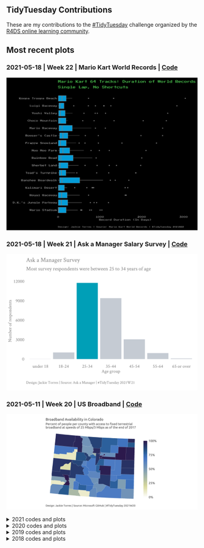 ## TidyTuesday Contributions
 
These are my contributions to the [#TidyTuesday](https://github.com/rfordatascience/tidytuesday) challenge organized by the [R4DS online learning community](https://twitter.com/r4dscommunity).

## Most recent plots

### 2021-05-18 | Week 22 | Mario Kart World Records | [Code](https://github.com/wjtorres/tidytuesday/tree/master/2021_05_25)

[![alt text](https://github.com/wjtorres/tidytuesday/blob/master/2021_05_25/my_plot.png)](https://github.com/wjtorres/tidytuesday/tree/master/2021_05_25)

### 2021-05-18 | Week 21 | Ask a Manager Salary Survey | [Code](https://github.com/wjtorres/tidytuesday/tree/master/2021_05_18)

[![alt text](https://github.com/wjtorres/tidytuesday/blob/master/2021_05_18/my_plot.png)](https://github.com/wjtorres/tidytuesday/tree/master/2021_05_18)

### 2021-05-11 | Week 20 | US Broadband | [Code](https://github.com/wjtorres/tidytuesday/tree/master/2021_05_11)

[![alt text](https://github.com/wjtorres/tidytuesday/blob/master/2021_05_11/my_plot.png)](https://github.com/wjtorres/tidytuesday/tree/master/2021_05_11)

<details>
  <summary>2021 codes and plots</summary>
 
### 2021-05-04 | Week 19 | Water Access Points | [Code](https://github.com/wjtorres/tidytuesday/tree/master/2021_05_04)

[![alt text](https://github.com/wjtorres/tidytuesday/blob/master/2021_05_04/my_plot.png)](https://github.com/wjtorres/tidytuesday/tree/master/2021_05_04)
 
 ### 2021-04-27 | Week 18 | US Post Offices | [Code](https://github.com/wjtorres/tidytuesday/tree/master/2021_04_27)

[![alt text](https://github.com/wjtorres/tidytuesday/blob/master/2021_04_27/my_plot.png)](https://github.com/wjtorres/tidytuesday/tree/master/2021_04_20)

### 2021-04-20 | Week 17 | US Post Offices | [Code](https://github.com/wjtorres/tidytuesday/tree/master/2021_04_20)

[![alt text](https://github.com/wjtorres/tidytuesday/blob/master/2021_04_20/my_plot.png)](https://github.com/wjtorres/tidytuesday/tree/master/2021_04_20)

### 2021-04-13 | Week 16 | US Post Offices | [Code](https://github.com/wjtorres/tidytuesday/tree/master/2021_04_13)

[![alt text](https://github.com/wjtorres/tidytuesday/blob/master/2021_04_13/my_plot.png)](https://github.com/wjtorres/tidytuesday/tree/master/2021_04_13)

### 2021-04-06 | Week 15 | Global Deforestation | [Code](https://github.com/wjtorres/tidytuesday/tree/master/2021_04_06)

[![alt text](https://github.com/wjtorres/tidytuesday/blob/master/2021_04_06/my_plot.png)](https://github.com/wjtorres/tidytuesday/tree/master/2021_04_06)

### 2021-03-30 | Week 14 | Makeup Shades | [Code](https://github.com/wjtorres/tidytuesday/tree/master/2021_03_30)

[![alt text](https://github.com/wjtorres/tidytuesday/blob/master/2021_03_30/my_plot.png)](https://github.com/wjtorres/tidytuesday/tree/master/2021_03_30)

### 2021-03-23 | Week 13 | UN Votes | [Code](https://github.com/wjtorres/tidytuesday/tree/master/2021_03_23)

[![alt text](https://github.com/wjtorres/tidytuesday/blob/master/2021_03_23/my_plot.png)](https://github.com/wjtorres/tidytuesday/tree/master/2021_03_23)

### 2021-03-16 | Week 12 | Video Games + Sliced | [Code](https://github.com/wjtorres/tidytuesday/tree/master/2021_03_16)

[![alt text](https://github.com/wjtorres/tidytuesday/blob/master/2021_03_16/my_plot.png)](https://github.com/wjtorres/tidytuesday/tree/master/2021_03_16)

### 2021-03-09 | Week 11 | Bechdel Test | [Code](https://github.com/wjtorres/tidytuesday/tree/master/2021_03_09)

[![alt text](https://github.com/wjtorres/tidytuesday/blob/master/2021_03_09/my_plot.png)](https://github.com/wjtorres/tidytuesday/tree/master/2021_03_09)

### 2021-03-02 | Week 10 | Super Bowl Ads | [Code](https://github.com/wjtorres/tidytuesday/tree/master/2021_03_02)

[![alt text](https://github.com/wjtorres/tidytuesday/blob/master/2021_03_02/my_plot.png)](https://github.com/wjtorres/tidytuesday/tree/master/2021_03_02)

### 2021-02-23 | Week 9 | Employment and Earnings | [Code](https://github.com/wjtorres/tidytuesday/tree/master/2021_02_23)

[![alt text](https://github.com/wjtorres/tidytuesday/blob/master/2021_02_23/my_plot.png)](https://github.com/wjtorres/tidytuesday/tree/master/2021_02_23)

### 2021-02-16 | Week 8 | W.E.B. Du Bois Challenge | [Code](https://github.com/wjtorres/tidytuesday/tree/master/2021_02_16)

[![alt text](https://github.com/wjtorres/tidytuesday/blob/master/2021_02_16/my_plot.png)](https://github.com/wjtorres/tidytuesday/tree/master/2021_02_16)

### 2021-02-09 | Week 7 | Wealth and Income | [Code](https://github.com/wjtorres/tidytuesday/tree/master/2021_02_09)

[![alt text](https://github.com/wjtorres/tidytuesday/blob/master/2021_02_09/my_plot.png)](https://github.com/wjtorres/tidytuesday/tree/master/2021_02_09)

### 2021-02-02 | Week 6 | HBCU Enrollment | [Code](https://github.com/wjtorres/tidytuesday/tree/master/2021_02_02)

[![alt text](https://github.com/wjtorres/tidytuesday/blob/master/2021_02_02/my_plot.png)](https://github.com/wjtorres/tidytuesday/tree/master/2021_02_02)

### 2021-01-26 | Week 5 | Plastic Pollution | [Code](https://github.com/wjtorres/tidytuesday/tree/master/2021_01_26)

[![alt text](https://github.com/wjtorres/tidytuesday/blob/master/2021_01_26/my_plot.png)](https://github.com/wjtorres/tidytuesday/tree/master/2021_01_26)

### 2021-01-19 | Week 4 | Kenya Census | [Code](https://github.com/wjtorres/tidytuesday/tree/master/2021_01_19)

[![alt text](https://github.com/wjtorres/tidytuesday/blob/master/2021_01_19/my_plot.png)](https://github.com/wjtorres/tidytuesday/tree/master/2021_01_19)
 
 ### 2021-01-12 | Week 3 | Art Collection | [Code](https://github.com/wjtorres/tidytuesday/tree/master/2021_01_12)

[![alt text](https://github.com/wjtorres/tidytuesday/blob/master/2021_01_12/my_plot.png)](https://github.com/wjtorres/tidytuesday/tree/master/2021_01_12)
 
 ### 2021-01-05 | Week 2 | Transit Cost Project | [Code](https://github.com/wjtorres/tidytuesday/tree/master/2021_01_05)

[![alt text](https://github.com/wjtorres/tidytuesday/blob/master/2021_01_05/my_gif.gif)](https://github.com/wjtorres/tidytuesday/tree/master/2021_01_05)
</details>


<details>
  <summary>2020 codes and plots</summary>

### 2020-12-22 | Week 52 | Big Mac Index :hamburger: | [Code](https://github.com/wjtorres/tidytuesday/tree/master/2020_12_22)

[![alt text](https://github.com/wjtorres/tidytuesday/blob/master/2020_12_22/my_plot.png)](https://github.com/wjtorres/tidytuesday/tree/master/2020_12_22)

### 2020-12-15 | Week 51 | Ninja Warrior :runner: | [Code](https://github.com/wjtorres/tidytuesday/tree/master/2020_12_15)

[![alt text](https://github.com/wjtorres/tidytuesday/blob/master/2020_12_15/my_plot.png)](https://github.com/wjtorres/tidytuesday/tree/master/2020_12_15)

### 2020-12-08 | Week 50 | Women of 2020 :clap: | [Code](https://github.com/wjtorres/tidytuesday/tree/master/2020_12_08)

[![alt text](https://github.com/wjtorres/tidytuesday/blob/master/2020_12_08/my_gif.gif)](https://github.com/wjtorres/tidytuesday/tree/master/2020_12_08)

### 2020-12-01 | Week 49 | Toronto Shelters | [Code](https://github.com/wjtorres/tidytuesday/tree/master/2020_12_01)

[![alt text](https://github.com/wjtorres/tidytuesday/blob/master/2020_12_01/myapp.gif)](https://github.com/wjtorres/tidytuesday/tree/master/2020_12_01)

Shiny app url link: https://wjtorres.shinyapps.io/TorontoShelters/

### 2020-11-24 | Week 48 | Washington Trails | [Code](https://github.com/wjtorres/tidytuesday/tree/master/2020_11_24)

[![alt text](https://github.com/wjtorres/tidytuesday/blob/master/2020_11_24/app_pic.png)](https://github.com/wjtorres/tidytuesday/tree/master/2020_11_24)
Shiny app url link: https://wjtorres.shinyapps.io/WashingtonTrails/

### 2020-11-17 | Week 47 | #BlackInDataWeek | [Code](https://github.com/wjtorres/tidytuesday/tree/master/2020_11_17)

[![alt text](https://github.com/wjtorres/tidytuesday/blob/master/2020_11_17/my_table.JPG)](https://github.com/wjtorres/tidytuesday/tree/master/2020_11_17)

### 2020-11-10 | Week 46 | Historical Phones | [Code](https://github.com/wjtorres/tidytuesday/tree/master/2020_11_10)

[![alt text](https://github.com/wjtorres/tidytuesday/blob/master/2020_11_10/My%20TidyTuesday%20Plot.png)](https://github.com/wjtorres/tidytuesday/tree/master/2020_11_10)

### 2020-11-03 | Week 45 | IKEA | [Code](https://github.com/wjtorres/tidytuesday/tree/master/2020_11_03)

[![alt text](https://github.com/wjtorres/tidytuesday/blob/master/2020_11_03/My%20TidyTuesday%20Plot.png)](https://github.com/wjtorres/tidytuesday/tree/master/2020_11_03)

### 2020-10-27 | Week 44 | Canadian Wind Turbines | [Code](https://github.com/wjtorres/tidytuesday/tree/master/2020_10_27)

[![alt text](https://github.com/wjtorres/tidytuesday/blob/master/2020_10_27/My%20TidyTuesday%20Plot.png)](https://github.com/wjtorres/tidytuesday/tree/master/2020_10_27)

### 2020-10-20 | Week 43 | Great American Beer Festival Data | [Code](https://github.com/wjtorres/tidytuesday/tree/master/2020_10_20)

[![alt text](https://github.com/wjtorres/tidytuesday/blob/master/2020_10_20/My%20TidyTuesday%20Plot.png)](https://github.com/wjtorres/tidytuesday/tree/master/2020_10_20) 

### 2020-10-13 | Week 42 | DatasauRus Dozen | [Code](https://github.com/wjtorres/tidytuesday/tree/master/2020_10_13)

[![alt text](https://github.com/wjtorres/tidytuesday/blob/master/2020_10_13/My%20TidyTuesday%20Plot.png)](https://github.com/wjtorres/tidytuesday/tree/master/2020_10_13) 

### 2020-10-06 | Week 41 | NCAA Women's Basketball | [Code](https://github.com/wjtorres/tidytuesday/tree/master/2020_10_06)

[![alt text](https://github.com/wjtorres/tidytuesday/blob/master/2020_10_06/My%20TidyTuesday%20Plot.png)](https://github.com/wjtorres/tidytuesday/tree/master/2020_10_06)

### 2020-09-29 | Week 40 | Taylor swift Lyrics | [Code](https://github.com/wjtorres/tidytuesday/tree/master/2020_09_29)

[![alt text](https://github.com/wjtorres/tidytuesday/blob/master/2020_09_29/My%20TidyTuesday%20Plot.png)](https://github.com/wjtorres/tidytuesday/tree/master/2020_09_29) 

### 2020-09-22 | Week 39 | Himalayan Climbers | [Code](https://github.com/wjtorres/tidytuesday/tree/master/2020_09_22)

[![alt text](https://github.com/wjtorres/tidytuesday/blob/master/2020_09_22/My%20TidyTuesday%20Plot.png)](https://github.com/wjtorres/tidytuesday/tree/master/2020_09_22) 

### 2020-09-15 | Week 38 | US Spending on Kids | [Code](https://github.com/wjtorres/tidytuesday/tree/master/2020_09_15)

[![alt text](https://github.com/wjtorres/tidytuesday/blob/master/2020_09_15/My%20TidyTuesday%20Plot.png)](https://github.com/wjtorres/tidytuesday/tree/master/2020_09_15)

### 2020-09-08 | Week 37 | Friends | [Code](https://github.com/wjtorres/tidytuesday/tree/master/2020_09_08)

[![alt text](https://github.com/wjtorres/tidytuesday/blob/master/2020_09_08/My%20TidyTuesday%20Plot.png)](https://github.com/wjtorres/tidytuesday/tree/master/2020_09_08) 

### 2020-09-01 | Week 36 | Global Crop Yields | [Code](https://github.com/wjtorres/tidytuesday/tree/master/2020_09_01)

[![alt text](https://github.com/wjtorres/tidytuesday/blob/master/2020_09_01/mygif.gif)](https://github.com/wjtorres/tidytuesday/tree/master/2020_09_01)

### 2020-08-25 | Week 35 | Chopped Ratings | [Code](https://github.com/wjtorres/tidytuesday/tree/master/2020_08_25)

[![alt text](https://github.com/wjtorres/tidytuesday/blob/master/2020_08_25/2020_08_25_tidy_tuesday_files/figure-html/unnamed-chunk-2-1.png)](https://github.com/wjtorres/tidytuesday/tree/master/2020_08_25)

### 2020-08-18 | Week 34 | Extinct Plants | [Code](https://github.com/wjtorres/tidytuesday/tree/master/2020_08_18)

[![alt text](https://github.com/wjtorres/tidytuesday/blob/master/2020_08_18/2020_08_18_files/figure-html/unnamed-chunk-6-1.png)](https://github.com/wjtorres/tidytuesday/tree/master/2020_08_18)

### 2020-08-11 | Week 33 | Avatar | [Code](https://github.com/wjtorres/tidytuesday/tree/master/2020_08_11)

[![alt text](https://github.com/wjtorres/tidytuesday/blob/master/2020_08_11/2020_08_11_files/figure-html/Visualize-1.png)](https://github.com/wjtorres/tidytuesday/tree/master/2020_08_11)

### 2020-01-21 | Week 4 | Song Genres | [Code](https://github.com/wjtorres/tidytuesday/tree/master/2020_01_21)

[![alt text](https://github.com/wjtorres/tidytuesday/blob/master/2020_01_21/my_plot.JPG)](https://github.com/wjtorres/tidytuesday/tree/master/2020_01_21) 

</details>

<details>
  <summary>2019 codes and plots</summary>
 
  ### 2019-05-14 | Week 20 | Nobel Prize Winners :trophy: | [Code](https://github.com/wjtorres/tidytuesday/tree/master/2019_05_14)

[![alt text](https://github.com/wjtorres/tidytuesday/blob/master/2019_05_14/my_plot.png)](https://github.com/wjtorres/tidytuesday/tree/master/2019_05_14)
 
 ### 2019-02-19 | Week 8 | PhDs Awarded by Field | [Code](https://github.com/wjtorres/tidytuesday/tree/master/2019_02_19)

[![alt text](https://github.com/wjtorres/tidytuesday/blob/master/2019_02_19/my_plot.png)](https://github.com/wjtorres/tidytuesday/tree/master/2019_02_19) 
 
 </details>

<details>
  <summary>2018 codes and plots</summary>

### 2018-04-16 | Week 3 | Global Mortality Rates | [Code](https://github.com/wjtorres/tidytuesday/tree/master/2018_04_16)

[![alt text](https://github.com/wjtorres/tidytuesday/blob/master/2018_04_16/tab_1.png)](https://github.com/wjtorres/tidytuesday/tree/master/2018_04_16) 

### 2018-04-09 | Week 2 | NFL Salary | [Code](https://github.com/wjtorres/tidytuesday/tree/master/2018_04_09)

[![alt text](https://github.com/wjtorres/tidytuesday/blob/master/2018_04_09/myplot.png)](https://github.com/wjtorres/tidytuesday/tree/master/2018_04_09) 

### 2018-04-02 | Week 1 | US Tuition Costs | [Code](https://github.com/wjtorres/tidytuesday/tree/master/2018_04_02)

[![alt text](https://github.com/wjtorres/tidytuesday/blob/master/2018_04_02/My%20TidyTuesday%20Plot.png)](https://github.com/wjtorres/tidytuesday/tree/master/2018_04_02) 

</details>
